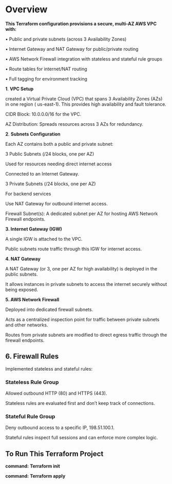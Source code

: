 # Overview

**This Terraform configuration provisions a secure, multi-AZ AWS VPC with:**

•	Public and private subnets (across 3 Availability Zones)

•	Internet Gateway and NAT Gateway for public/private routing

•	AWS Network Firewall integration with stateless and stateful rule groups

•	Route tables for internet/NAT routing

•	Full tagging for environment tracking


 **1**. **VPC Setup**
 
created a Virtual Private Cloud (VPC) that spans 3 Availability Zones (AZs) in one region ( us-east-1). This provides high availability and fault tolerance.

CIDR Block: 10.0.0.0/16 for the VPC.

AZ Distribution: Spreads resources across 3 AZs for redundancy.

 **2**. **Subnets Configuration**
 
Each AZ contains both a public and private subnet:

3 Public Subnets (/24 blocks, one per AZ)

Used for resources needing direct internet access 

Connected to an Internet Gateway.

3 Private Subnets (/24 blocks, one per AZ)

For backend services 

Use NAT Gateway for outbound internet access.

Firewall Subnet(s): A dedicated subnet per AZ for hosting AWS Network Firewall endpoints.

 **3. Internet Gateway (IGW)**
 
A single IGW is attached to the VPC.

Public subnets route traffic through this IGW for internet access.

 **4. NAT Gateway**
 
A NAT Gateway (or 3, one per AZ for high availability) is deployed in the public subnets.

It allows instances in private subnets to access the internet securely without being exposed.

 **5. AWS Network Firewall**
 
Deployed into dedicated firewall subnets.

Acts as a centralized inspection point for traffic between private subnets and other networks.

Routes from private subnets are modified to direct egress traffic through the firewall endpoints.

## 6. Firewall Rules

 Implemented stateless and stateful rules:

### Stateless Rule Group
Allowed outbound HTTP (80) and HTTPS (443).

Stateless rules are evaluated first and don’t keep track of connections.

### Stateful Rule Group
Deny outbound access to a specific IP, 198.51.100.1.

Stateful rules inspect full sessions and can enforce more complex logic.


   ## To Run This Terraform Project

   **command:**  **Terraform init**
   
   **command:**   **Terraform apply**
   

